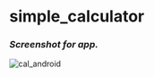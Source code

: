 # simple_calculator
### **_Screenshot for app._**
![cal_android](https://user-images.githubusercontent.com/37470831/60688308-ac16fb80-9eb4-11e9-8b6d-0f60cd9ab869.PNG)

